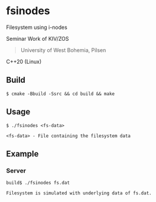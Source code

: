 # fsinodes
Filesystem using i-nodes

Seminar Work of KIV/ZOS

> University of West Bohemia, Pilsen

C++20 (Linux)

## Build

`$ cmake -Bbuild -Ssrc && cd build && make`

## Usage

`$ ./fsinodes <fs-data>`

	<fs-data> - File containing the filesystem data


## Example

### Server

`build$ ./fsinodes fs.dat`

	Filesystem is simulated with underlying data of fs.dat.
